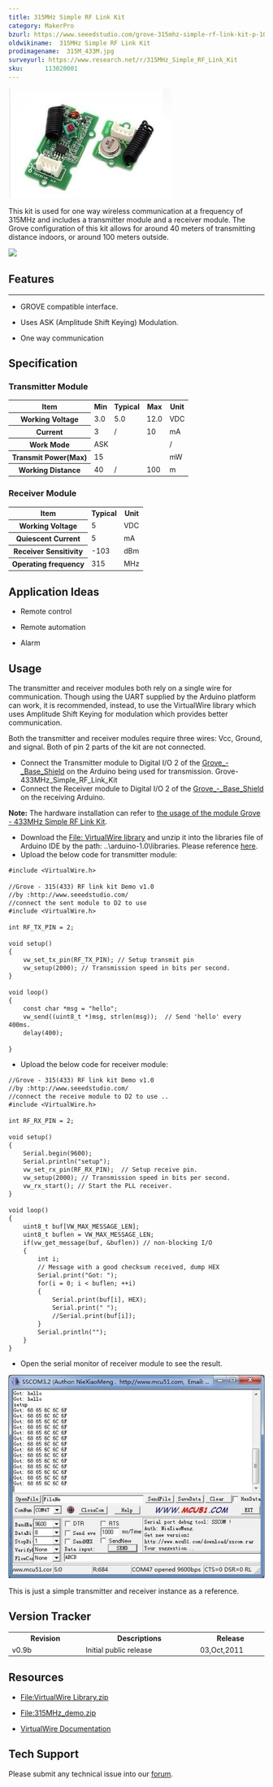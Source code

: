 ```yaml
---
title: 315MHz Simple RF Link Kit
category: MakerPro
bzurl: https://www.seeedstudio.com/grove-315mhz-simple-rf-link-kit-p-1061.html?cPath=139_140
oldwikiname:  315MHz Simple RF Link Kit
prodimagename:  315M_433M.jpg
surveyurl: https://www.research.net/r/315MHz_Simple_RF_Link_Kit
sku:      113020001
---
```

![](https://github.com/SeeedDocument/315MHz_Simple_RF_Link_Kit/raw/master/img/315M_433M.jpg)

This kit is used for one way wireless communication at a frequency of 315MHz and includes a transmitter module and a receiver module. The Grove configuration of this kit allows for around 40 meters of transmitting distance indoors, or around 100 meters outside.

[![](https://github.com/SeeedDocument/Seeed-WiKi/raw/master/docs/images/300px-Get_One_Now_Banner-ragular.png)](https://www.seeedstudio.com/grove-315mhz-simple-rf-link-kit-p-1061.html?cPath=139_140)

##   Features
---
*   GROVE compatible interface.

*   Uses ASK (Amplitude Shift Keying) Modulation.

*   One way communication

##  Specification

###  Transmitter Module

<table  cellspacing="0" width="80%">
<tr>
<th scope="col"> Item
</th>
<th scope="col"> Min
</th>
<th scope="col"> Typical
</th>
<th scope="col"> Max
</th>
<th scope="col"> Unit
</th></tr>
<tr>
<th scope="row"> Working Voltage
</th>
<td> 3.0
</td>
<td> 5.0
</td>
<td> 12.0
</td>
<td> VDC
</td></tr>
<tr>
<th scope="row"> Current
</th>
<td> 3
</td>
<td> /
</td>
<td> 10
</td>
<td> mA
</td></tr>
<tr>
<th scope="row">Work Mode
</th>
<td colspan="3"> ASK
</td>
<td> /
</td></tr>
<tr>
<th scope="row"> Transmit Power(Max)
</th>
<td colspan="3"> 15
</td>
<td> mW
</td></tr>
<tr>
<th scope="row"> Working Distance
</th>
<td> 40
</td>
<td> /
</td>
<td> 100
</td>
<td> m
</td></tr></table>

###  Receiver Module

<table  cellspacing="0" width="80%">
<tr>
<th scope="col"> Item
</th>
<th scope="col"> Typical
</th>
<th scope="col"> Unit
</th></tr>
<tr>
<th scope="row"> Working Voltage
</th>
<td> 5
</td>
<td> VDC
</td></tr>
<tr>
<th scope="row"> Quiescent Current
</th>
<td> 5
</td>
<td> mA
</td></tr>
<tr>
<th scope="row"> Receiver Sensitivity
</th>
<td> -103
</td>
<td> dBm
</td></tr>
<tr>
<th scope="row"> Operating frequency
</th>
<td> 315
</td>
<td> MHz
</td></tr></table>

##   Application Ideas

*   Remote control

*   Remote automation

*   Alarm

##   Usage

The transmitter and receiver modules both rely on a single wire for communication. Though using the UART supplied by the Arduino platform can work, it is recommended, instead, to use the VirtualWire library which uses Amplitude Shift Keying for modulation which provides better communication.

Both the transmitter and receiver modules require three wires: Vcc, Ground, and signal. Both of pin 2 parts of the kit are not connected.

*   Connect the Transmitter module to Digital I/O 2 of the [Grove_-_Base_Shield](/Base_Shield_V2 "Grove - Base Shield") on the Arduino being used for transmission.
Grove-433MHz_Simple_RF_Link_Kit
*   Connect the Receiver module to Digital I/O 2 of the [Grove_-_Base_Shield](/Base_Shield_V2 "Grove - Base Shield") on the receiving Arduino.

**Note:** The hardware installation can refer to [the usage of the module Grove - 433MHz Simple RF Link Kit](/Grove-433MHz_Simple_RF_Link_Kit "Grove-433MHz_Simple_RF_Link_Kit").

*   Download the [File: VirtualWire library](https://github.com/SeeedDocument/315MHz_Simple_RF_Link_Kit/raw/master/res/VirtualWire_Library.zip) and unzip it into the libraries file of Arduino IDE by the path: ..\arduino-1.0\libraries. Please reference [here](http://www.pjrc.com/teensy/td_libs_VirtualWire.html).
*   Upload the below code for transmitter module:
```
#include <VirtualWire.h>

//Grove - 315(433) RF link kit Demo v1.0
//by :http://www.seeedstudio.com/
//connect the sent module to D2 to use
#include <VirtualWire.h>

int RF_TX_PIN = 2;

void setup()
{
    vw_set_tx_pin(RF_TX_PIN); // Setup transmit pin
    vw_setup(2000); // Transmission speed in bits per second.
}

void loop()
{
    const char *msg = "hello";
    vw_send((uint8_t *)msg, strlen(msg));  // Send 'hello' every 400ms.
    delay(400);

}
```

*   Upload the below code for receiver module:
```
//Grove - 315(433) RF link kit Demo v1.0
//by :http://www.seeedstudio.com/
//connect the receive module to D2 to use ..
#include <VirtualWire.h>

int RF_RX_PIN = 2;

void setup()
{
    Serial.begin(9600);
    Serial.println("setup");
    vw_set_rx_pin(RF_RX_PIN);  // Setup receive pin.
    vw_setup(2000); // Transmission speed in bits per second.
    vw_rx_start(); // Start the PLL receiver.
}

void loop()
{
    uint8_t buf[VW_MAX_MESSAGE_LEN];
    uint8_t buflen = VW_MAX_MESSAGE_LEN;
    if(vw_get_message(buf, &buflen)) // non-blocking I/O
    {
        int i;
        // Message with a good checksum received, dump HEX
        Serial.print("Got: ");
        for(i = 0; i < buflen; ++i)
        {
            Serial.print(buf[i], HEX);
            Serial.print(" ");
            //Serial.print(buf[i]);
        }
        Serial.println("");
    }
}
```

*   Open the serial monitor of receiver module to see the result.

![](https://github.com/SeeedDocument/315MHz_Simple_RF_Link_Kit/raw/master/img/Receive_Data.jpg)

This is just a simple transmitter and receiver instance as a reference.

##   Version Tracker

<table>
<tr>
<th> Revision
</th>
<th> Descriptions
</th>
<th> Release
</th></tr>
<tr>
<td width="300px"> v0.9b
</td>
<td width="500px"> Initial public release
</td>
<td width="200px"> 03,Oct,2011
</td></tr></table>

##   Resources

*   [File:VirtualWire Library.zip](https://github.com/SeeedDocument/315MHz_Simple_RF_Link_Kit/raw/master/res/VirtualWire_Library.zip)

*   [File:315MHz_demo.zip](https://github.com/SeeedDocument/315MHz_Simple_RF_Link_Kit/raw/master/res/315MHz_Demo.zip)

*   [VirtualWire Documentation](http://www.open.com.au/mikem/arduino/VirtualWire.pdf)

## Tech Support
Please submit any technical issue into our [forum](http://forum.seeedstudio.com/). 
